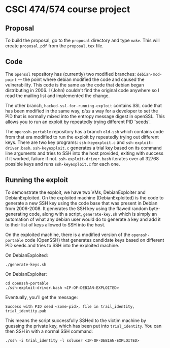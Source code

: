 # CSCI 474/574 course project
## Proposal

To build the proposal, go to the `proposal` directory and type
`make`. This will create `proposal.pdf` from the `proposal.tex` file.

## Code

The `openssl` repository has (currently) two modified branches:
`debian-mod-point` -- the point where debian modified the code and
caused the vulnerability. This code is the same as the code that
debian began distributing in 2006. I (John) couldn't find the original code
anywhere so I read the mailing list and implemented the change.

The other branch, `hacked-ssl-for-running-exploit` contains SSL code
that has been modified in the same way, _plus_ a way for a developer
to set the PID that is normally mixed into the entropy message digest
in openSSL. This allows you to run an exploit by repeatedly trying
different PID 'seeds'.

The `openssh-portable` repository has a branch `old-ssh` which
contains code from that era modified to run the exploit by repeatedly
trying out different keys. There are two key programs:
`ssh-keyexploit.c` and `ssh-exploit-driver.bash`. `ssh-keyexploit.c`
generates a trial key based on its command line arguments and tries to
SSH into the host provided, exiting with success if it worked, failure
if not. `ssh-exploit-driver.bash` iterates over all 32768 possible
keys and runs `ssh-keyexploit.c` for each one.


## Running the exploit
To demonstrate the exploit, we have two VMs, DebianExploiter and
DebianExploited. On the exploited machine (DebianExploited) is the
code to generate a new SSH key using the code base that was present in
Debian from 2006-2008. It generates the SSH key using the flawed
random byte-generating code, along with a script, `generate-key.sh`
which is simply an automation of what any debian user would do to
generate a key and add it to their list of keys allowed to SSH into
the host.
	
On the exploited machine, there is a modified version of the
`openssh-portable` code (OpenSSH) that generates candidate keys based
on different PID seeds and tries to SSH into the exploited machine.

On DebianExploited:

	./generate-keys.sh

On DebianExploiter:
	
	cd openssh-portable
	./ssh-exploit-driver.bash <IP-OF-DEBIAN-EXPLOITED>
	
Eventually, you'll get the message:

	Success with PID seed <some-pid>, file in trail_identity, trial_identity.pub
	
This means the script successfully SSHed to the victim machine by
guessing the private key, which has been put into
`trial_identity`. You can then SSH in with a normal SSH command:

	./ssh -i trial_identity -l ssluser <IP-OF-DEBIAN-EXPLOITED>

